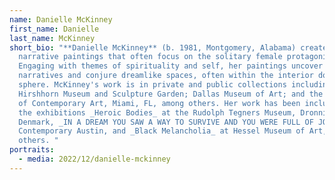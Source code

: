 ```yaml
---
name: Danielle McKinney
first_name: Danielle
last_name: McKinney
short_bio: "**Danielle McKinney** (b. 1981, Montgomery, Alabama) creates
  narrative paintings that often focus on the solitary female protagonist.
  Engaging with themes of spirituality and self, her paintings uncover hidden
  narratives and conjure dreamlike spaces, often within the interior domestic
  sphere. McKinney's work is in private and public collections including the
  Hirshhorn Museum and Sculpture Garden; Dallas Museum of Art; and the Institute
  of Contemporary Art, Miami, FL, among others. Her work has been included in
  the exhibitions _Heroic Bodies_ at the Rudolph Tegners Museum, Dronningmølle,
  Denmark, _IN A DREAM YOU SAW A WAY TO SURVIVE AND YOU WERE FULL OF JOY_ at The
  Contemporary Austin, and _Black Melancholia_ at Hessel Museum of Art, among
  others. "
portraits:
  - media: 2022/12/danielle-mckinney
---
```

